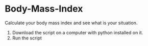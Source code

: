 # Body-Mass-Index
Calculate your body mass index and see what is your situation.
1. Download the script on a computer with python installed on it. 
2. Run the script
